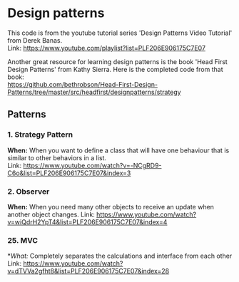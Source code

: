 # Design patterns

This code is from the youtube tutorial series 'Design Patterns Video Tutorial' from Derek Banas.  
Link: https://www.youtube.com/playlist?list=PLF206E906175C7E07

Another great resource for learning design patterns is the book 'Head First Design Patterns' from Kathy Sierra.
Here is the completed code from that book:  
https://github.com/bethrobson/Head-First-Design-Patterns/tree/master/src/headfirst/designpatterns/strategy

## Patterns

### 1. Strategy Pattern
**When:** When you want to define a class that will have one behaviour that is similar to other behaviors in a list.  
Link: https://www.youtube.com/watch?v=-NCgRD9-C6o&list=PLF206E906175C7E07&index=3

### 2. Observer
**When:** When you need many other objects to receive an update when another object changes.
Link: https://www.youtube.com/watch?v=wiQdrH2YpT4&list=PLF206E906175C7E07&index=4

### 25. MVC
**What:* Completely separates the calculations and interface from each other
Link: https://www.youtube.com/watch?v=dTVVa2gfht8&list=PLF206E906175C7E07&index=28